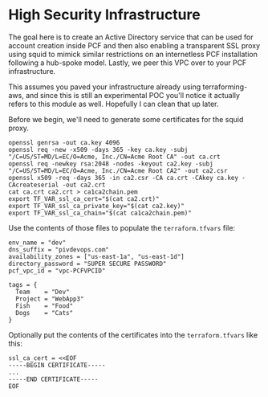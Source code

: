 # High Security Infrastructure

The goal here is to create an Active Directory service that can be used for account creation inside PCF and then also enabling a transparent SSL proxy using squid to mimick similar restrictions on an internetless PCF installation following a hub-spoke model.  Lastly, we peer this VPC over to your PCF infrastructure.

This assumes you paved your infrastructure already using terraforming-aws, and since this is still an experimental POC you'll notice it actually refers to this module as well.  Hopefully I can clean that up later.

Before we begin, we'll need to generate some certificates for the squid proxy.

```
openssl genrsa -out ca.key 4096
openssl req -new -x509 -days 365 -key ca.key -subj "/C=US/ST=MD/L=EC/O=Acme, Inc./CN=Acme Root CA" -out ca.crt
openssl req -newkey rsa:2048 -nodes -keyout ca2.key -subj "/C=US/ST=MD/L=EC/O=Acme, Inc./CN=Acme Root CA2" -out ca2.csr
openssl x509 -req -days 365 -in ca2.csr -CA ca.crt -CAkey ca.key -CAcreateserial -out ca2.crt
cat ca.crt ca2.crt > ca1ca2chain.pem
export TF_VAR_ssl_ca_cert="$(cat ca2.crt)"
export TF_VAR_ssl_ca_private_key="$(cat ca2.key)"
export TF_VAR_ssl_ca_chain="$(cat ca1ca2chain.pem)"
```

Use the contents of those files to populate the `terraform.tfvars` file:

```
env_name = "dev"
dns_suffix = "pivdevops.com"
availability_zones = ["us-east-1a", "us-east-1d"]
directory_password = "SUPER SECURE PASSWORD"
pcf_vpc_id = "vpc-PCFVPCID"

tags = {
  Team    = "Dev"
  Project = "WebApp3"
  Fish    = "Food"
  Dogs    = "Cats"
}
```

Optionally put the contents of the certificates into the `terraform.tfvars` like this:
```
ssl_ca_cert = <<EOF
-----BEGIN CERTIFICATE-----
...
-----END CERTIFICATE-----
EOF
```
